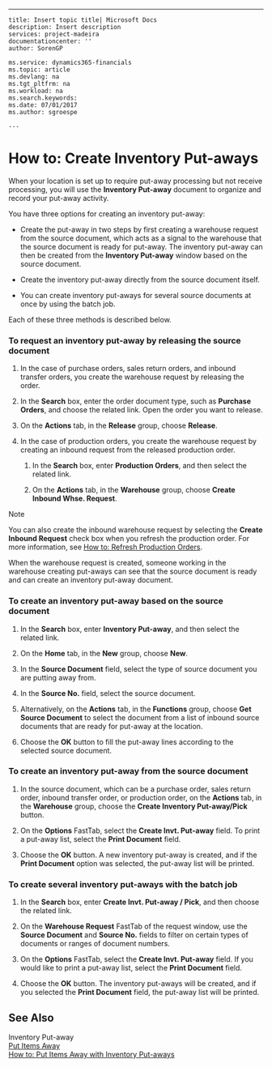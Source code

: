 ---
    title: Insert topic title| Microsoft Docs
    description: Insert description
    services: project-madeira
    documentationcenter: ''
    author: SorenGP

    ms.service: dynamics365-financials
    ms.topic: article
    ms.devlang: na
    ms.tgt_pltfrm: na
    ms.workload: na
    ms.search.keywords:
    ms.date: 07/01/2017
    ms.author: sgroespe

    ---
# How to: Create Inventory Put-aways
When your location is set up to require put-away processing but not receive processing, you will use the **Inventory Put-away** document to organize and record your put-away activity.  
  
 You have three options for creating an inventory put-away:  
  
-   Create the put-away in two steps by first creating a warehouse request from the source document, which acts as a signal to the warehouse that the source document is ready for put-away. The inventory put-away can then be created from the **Inventory Put-away** window based on the source document.  
  
-   Create the inventory put-away directly from the source document itself.  
  
-   You can create inventory put-aways for several source documents at once by using the batch job.  
  
 Each of these three methods is described below.  
  
### To request an inventory put-away by releasing the source document  
  
1.  In the case of purchase orders, sales return orders, and inbound transfer orders, you create the warehouse request by releasing the order.  
  
2.  In the **Search** box, enter the order document type, such as **Purchase Orders**, and choose the related link. Open the order you want to release.  
  
3.  On the **Actions** tab, in the **Release** group, choose **Release**.  
  
4.  In the case of production orders, you create the warehouse request by creating an inbound request from the released production order.  
  
    1.  In the **Search** box, enter **Production Orders**, and then select the related link.  
  
    2.  On the **Actions** tab, in the **Warehouse** group, choose **Create Inbound Whse. Request**.  
  
> [!NOTE]  
>  You can also create the inbound warehouse request by selecting the **Create Inbound Request** check box when you refresh the production order. For more information, see [How to: Refresh Production Orders](../how-to-refresh-production-orders.md).  
  
 When the warehouse request is created, someone working in the warehouse creating put-aways can see that the source document is ready and can create an inventory put-away document.  
  
### To create an inventory put-away based on the source document  
  
1.  In the **Search** box, enter **Inventory Put-away**, and then select the related link.  
  
2.  On the **Home** tab, in the **New** group, choose **New**.  
  
3.  In the **Source Document** field, select the type of source document you are putting away from.  
  
4.  In the **Source No.** field, select the source document.  
  
5.  Alternatively, on the **Actions** tab, in the **Functions** group, choose **Get Source Document** to select the document from a list of inbound source documents that are ready for put-away at the location.  
  
6.  Choose the **OK** button to fill the put-away lines according to the selected source document.  
  
### To create an inventory put-away from the source document  
  
1.  In the source document, which can be a purchase order, sales return order, inbound transfer order, or production order, on the **Actions** tab, in the **Warehouse** group, choose the **Create Inventory Put-away\/Pick** button.  
  
2.  On the **Options** FastTab, select the **Create Invt. Put-away** field. To print a put-away list, select the **Print Document** field.  
  
3.  Choose the **OK** button. A new inventory put-away is created, and if the **Print Document** option was selected, the put-away list will be printed.  
  
### To create several inventory put-aways with the batch job  
  
1.  In the **Search** box, enter **Create Invt. Put-away \/ Pick**, and then choose the related link.  
  
2.  On the **Warehouse Request** FastTab of the request window, use the **Source Document** and **Source No.** fields to filter on certain types of documents or ranges of document numbers.  
  
3.  On the **Options** FastTab, select the **Create Invt. Put-away** field. If you would like to print a put-away list, select the **Print Document** field.  
  
4.  Choose the **OK** button. The inventory put-aways will be created, and if you selected the **Print Document** field, the put-away list will be printed.  
  
## See Also  
 Inventory Put-away   
 [Put Items Away](../put-items-away.md)   
 [How to: Put Items Away with Inventory Put-aways](../how-to-put-items-away-with-inventory-put-aways.md)